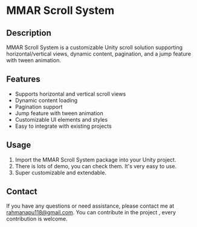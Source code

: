 # MMAR Scroll System

## Description

MMAR Scroll System is a customizable Unity scroll solution supporting horizontal/vertical views, dynamic content, pagination, and a jump feature with tween animation.

## Features

* Supports horizontal and vertical scroll views
* Dynamic content loading
* Pagination support
* Jump feature with tween animation
* Customizable UI elements and styles
* Easy to integrate with existing projects

## Usage


1. Import the MMAR Scroll System package into your Unity project.
2. There is lots of demo, you can check them. It's very easy to use.
3. Super customizable and extendable.

## Contact

If you have any questions or need assistance, please contact me at [rahmanapu118@gmail.com](mailto:rahmanapu118@gmail.com). You can contribute in the project , every contribution is welcome.